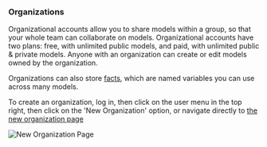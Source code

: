 ### Organizations

Organizational accounts allow you to share models within a group, so that your whole team can collaborate on models.
Organizational accounts have two plans: free, with unlimited public models, and paid, with unlimited public & private
models. Anyone with an organization can create or edit models owned by the organization.

Organizations can also store [facts](facts.md), which are named variables you can use across many models.

To create an organization, log in, then click on the user menu in the top right, then click on the 'New Organization'
option, or navigate directly to [the new organization page](https://www.getguesstimate.com/organizations/new)

![New Organization Page](/img/docs/New-Organization.png)
